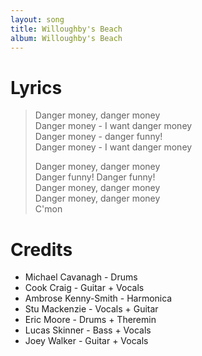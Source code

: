 ```yaml
---
layout: song
title: Willoughby's Beach
album: Willoughby's Beach
---
```


# Lyrics

> Danger money, danger money  
> Danger money - I want danger money  
> Danger money - danger funny!  
> Danger money - I want danger money  
>  
> Danger money, danger money  
> Danger funny! Danger funny!  
> Danger money, danger money  
> Danger money, danger money  
> C'mon  

# Credits

* Michael Cavanagh - Drums  
* Cook Craig - Guitar + Vocals  
* Ambrose Kenny-Smith - Harmonica  
* Stu Mackenzie - Vocals + Guitar  
* Eric Moore - Drums + Theremin  
* Lucas Skinner - Bass + Vocals  
* Joey Walker - Guitar + Vocals  

